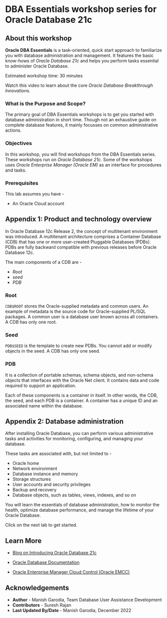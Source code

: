 # DBA Essentials workshop series for Oracle Database 21c

## About this workshop

**Oracle DBA Essentials** is a task-oriented, quick start approach to familiarize you with database administration and management. It features the basic know-hows of *Oracle Database 21c* and helps you perform tasks essential to administer Oracle Database.

Estimated workshop time: 30 minutes

Watch this video to learn about the core *Oracle Database Breakthrough Innovations*.

[](youtube:sFQqiGCSh9c)

### What is the Purpose and Scope?

The primary goal of DBA Essentials workshops is to get you started with database administration in short time. Though not an exhaustive guide on complete database features, it mainly focusses on common administrative actions.

### Objectives

In this workshop, you will find workshops from the DBA Essentials series. These workshops run on *Oracle Database 21c*. Some of the workshops uses *Oracle Enterprise Manager (Oracle EM)* as an interface for procedures and tasks. 

### Prerequisites

This lab assumes you have -
 -   An Oracle Cloud account

## Appendix 1: Product and technology overview

In Oracle Database 12c Release 2, the concept of multitenant environment was introduced. A multitenant architecture comprises a Container Database (CDB) that has one or more user-created Pluggable Databases (PDBs). PDBs are fully backward compatible with previous releases before Oracle Database 12c.

<!-- 
The main components of a CDB are *Root*, *seed*, and *PDB*. 

 - **Root**   
	 `CDB$ROOT` stores the Oracle-supplied metadata and common users. An example of metadata is the source code for Oracle-supplied PL/SQL packages. A common user is a database user known across all containers. A CDB has only one root.

 - **Seed**   
	 `PDB$SEED` is the template to create new PDBs. You cannot add or modify objects in the seed. A CDB has only one seed.

 - **PDB**   
	 It is a collection of portable schemas, schema objects, and non-schema objects that interfaces with the Oracle Net client. It contains data and code required to support an application.   
	 Each of these components is a container in itself. In other words, the CDB, the seed, and each PDB is a container. A container has a unique ID and an associated name within the database.
-->

The main components of a CDB are -

 - *Root*
 - *seed*
 - *PDB*

### **Root**

`CDB$ROOT` stores the Oracle-supplied metadata and common users. An example of metadata is the source code for Oracle-supplied PL/SQL packages. A common user is a database user known across all containers. A CDB has only one root.

### **Seed**

`PDB$SEED` is the template to create new PDBs. You cannot add or modify objects in the seed. A CDB has only one seed.

### **PDB**

It is a collection of portable schemas, schema objects, and non-schema objects that interfaces with the Oracle Net client. It contains data and code required to support an application.

Each of these components is a container in itself. In other words, the CDB, the seed, and each PDB is a container. A container has a unique ID and an associated name within the database.

## Appendix 2: Database administration

After installing Oracle Database, you can perform various administrative tasks and activities for monitoring, configuring, and managing your database. 

These tasks are associated with, but not limited to -

 - Oracle home
 - Network environment
 - Database instance and memory
 - Storage structures
 - User accounts and security privileges
 - Backup and recovery
 - Database objects, such as tables, views, indexes, and so on

You will learn the essentials of database administration, how to monitor the health, optimize database performance, and manage the lifetime of your Oracle Database.

Click on the next lab to get started.

## Learn More

 - [Blog on Introducing Oracle Database 21c](https://blogs.oracle.com/database/introducing-oracle-database-21c)

 - [Oracle Database Documentation](https://docs.oracle.com/en/database/oracle/oracle-database/index.html)

 - [Oracle Enterprise Manager Cloud Control (Oracle EMCC)](https://docs.oracle.com/en/enterprise-manager/index.html)

## Acknowledgements

 - **Author** - Manish Garodia, Team Database User Assistance Development
 - **Contributors** - Suresh Rajan
 - **Last Updated By/Date** - Manish Garodia, December 2022
